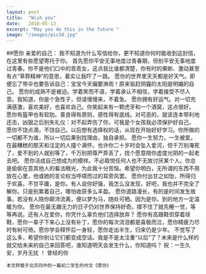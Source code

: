 ```yaml
---
layout: post
title:  "Wish you"
date:   2018-05-13
excerpt: "May you do this in the future "
image: "/images/pic10.jpg"
---
```

##愿你
亲爱的自己：
我不知道为什么写信给你，更不知道你何时能收到这封信，在这里有些愿望寄托于你。
首先愿你平安无事地度过青春期，但别平安无事地度过青春。你不是他们口中的乖乖女，这点我比谁都清楚，你有时的果断、激动甚至有点“草莽精神”的意思，着实让我吓了一跳。
愿你的世界里天天都是好天气。即便忘了带伞也要告诉自己：宝宝今天偏要淋雨！原来驱赶阴霾的太阳是明媚的自己。
愿你的成熟不是被迫。学着笑而不语，学着承认不相信，学着接受不尽人意。我知道，你是个急性子，但请慢慢来，不着急。
愿你拥有好运气。对一切充满感激，喜欢美好，也喜欢自己。你笑起来有一颗虎牙和一个酒窝，这点很好。
愿你有盔甲也有软肋。善良得有原则，感性得有底线。对可恶的，就该连本带利地还击，凶狠之后别失礼仪：对不起弄伤了你，可我是个女孩我必须保护好自己。
愿你不饶点滴，不饶自己。以后想有选择权的话，从现在开始好好学习。你所做的一切都不为谁，所以一切后果别找理由，独自承担。
愿你一生努力，一生被爱。在最糟糕的那天和注定的人撞个满怀。也许你二十岁时会坠入爱河，但千万别淹死了，爱不到的人就别等了，千万别把尊严弄丢了，找个愿意陪你虚度光阴的一起老去吧。
愿你活成自己想成为的模样。不必取悦任何人也不无故讨厌某个人。你总是偷偷在意其他人的看法眼光，为此我十分苦恼。希望你明白，无所谓的东西不用放在心里，他或她的言论权当呼啸而过的耳旁风罢。
愿你付出甘之如饴，所得归于欢喜。不甘平庸，是你。有人说你好强，我怎么没发现，好吧，我也并不完全了解你。只是别累着自己，哪怕收获多么丰盈。
愿你道路漫长，有的是时间发生故事。若没有人陪你颠沛流离，便以梦为马，随处可栖。因为是你，到的地方一定温暖为你。
愿你在最无趣无力的日子仍对世界保持好奇。撑不住了就先睡一觉，等等再说。还有人在爱你，你凭什么辜负他们选择放弃？
愿你有高跟鞋但穿着球鞋，愿你一辈子下来心上没有补丁，愿你的每次流泪都是喜极而泣，愿你精疲力尽时有树可倚。愿你学会释怀后一身轻，愿你走出半生，归来仍是少年。
不觉写了这么多，希望你别让它们都变成空话。我是不是太注重“以后”了？未来是什么样的就交给未来的自己来回答吧，谁知道明天会发生什么，你知道吗？
祝：一生久安，岁月无扰 ！
曾经的你
```
本文转载于北京四中的一篇初二学生的作文《愿你》
```